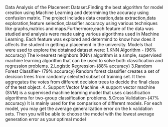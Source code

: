 Data Analysis of the Placement Dataset.Finding the best algorithm for model creation using Machine Learning and determining the accuracy using confusion matrix.
The project includes data creation,data extraction,data exploration,feature selection,classifier accuracy using various techniques like graphs,matrics and maps.Furthermore,each feature of the data was studied and analysis were made using various algorithms used in Machine Learning. Each feature was explored and determind to know how does it affects the student in getting a placement in the university.
Models that were used to explore the obtained dataset were:
1.KNN Algorithm - (96% accuracy) The k-nearest neighbors (KNN) algorithm is a simple, supervised machine learning algorithm that can be used to solve both classification and regression problems.
2.Logistic Regression-(88% accuracy)
3.Random Forest Classifier- (79% accuracy) Random forest classifier creates a set of decision trees from randomly selected subset of training set. It then aggregates the votes from different decision trees to decide the final class of the test object.
4. Support Vector Machine -A support vector machine (SVM) is a supervised machine learning model that uses classification algorithms for two-group classification problems.
5.Cross Validation-(47% accuracy) It is mainly used for the comparison of different models. For each model, you may get the average generalization error on the k validation sets. Then you will be able to choose the model with the lowest average generation error as your optimal model

